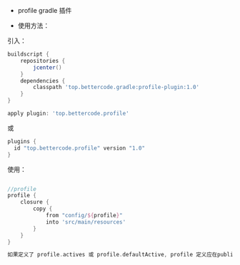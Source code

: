 * profile gradle 插件

* 使用方法：

引入：

```groovy
buildscript {
    repositories {
        jcenter()
    }
    dependencies {
        classpath 'top.bettercode.gradle:profile-plugin:1.0'
    }
}

apply plugin: 'top.bettercode.profile'
```
或

```groovy
plugins {
  id "top.bettercode.profile" version "1.0"
}
```

使用：

```groovy

//profile
profile {
    closure {
        copy {
            from "config/${profile}"
            into 'src/main/resources'
        }
    }
}

如果定义了 profile.actives 或 profile.defaultActive, profile 定义应在publish task之前
```